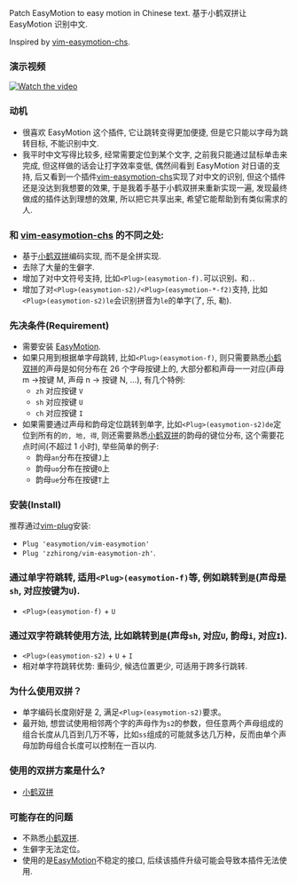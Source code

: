 Patch EasyMotion to easy motion in Chinese text. 基于小鹤双拼让 EasyMotion 识别中文.

Inspired by [vim-easymotion-chs](https://github.com/ZSaberLv0/vim-easymotion-chs).

### 演示视频
[![Watch the video](https://img.youtube.com/vi/ZMWkTkWC1EI/0.jpg)](https://youtu.be/ZMWkTkWC1EI)

### 动机
- 很喜欢 EasyMotion 这个插件, 它让跳转变得更加便捷, 但是它只能以字母为跳转目标, 不能识别中文.
- 我平时中文写得比较多, 经常需要定位到某个文字, 之前我只能通过鼠标单击来完成, 但这样做的话会让打字效率变低, 偶然间看到 EasyMotion 对日语的支持, 后又看到一个插件[vim-easymotion-chs](https://github.com/ZSaberLv0/vim-easymotion-chs)实现了对中文的识别, 但这个插件还是没达到我想要的效果, 于是我着手基于小鹤双拼来重新实现一遍, 发现最终做成的插件达到理想的效果, 所以把它共享出来, 希望它能帮助到有类似需求的人.

### 和 [vim-easymotion-chs](https://github.com/ZSaberLv0/vim-easymotion-chs) 的不同之处:
- 基于[小鹤双拼](https://www.flypy.com/)编码实现, 而不是全拼实现.
- 去除了大量的生僻字.
- 增加了对中文符号支持, 比如`<Plug>(easymotion-f).`可以识别`。`和`.`.
- 增加了对`<Plug>(easymotion-s2)/<Plug>(easymotion-*-f2)`支持, 比如`<Plug>(easymotion-s2)le`会识别拼音为`le`的单字(了, 乐, 勒).

### 先决条件(Requirement)
- 需要安装 [EasyMotion](https://github.com/easymotion/vim-easymotion).
- 如果只用到根据单字母跳转, 比如`<Plug>(easymotion-f)`, 则只需要熟悉[小鹤双拼](https://www.flypy.com/)的声母是如何分布在 26 个字母按键上的, 大部分都和声母一一对应(声母 m ->按键 M, 声母 n -> 按键 N, ...), 有几个特例:
    - `zh` 对应按键 `V`
    - `sh` 对应按键 `U`
    - `ch` 对应按键 `I`
- 如果需要通过声母和韵母定位跳转到单字, 比如`<Plug>(easymotion-s2)de`定位到所有的`的, 地, 得`, 则还需要熟悉[小鹤双拼](https://www.flypy.com/)的韵母的键位分布, 这个需要花点时间(不超过 1 小时), 举些简单的例子:
    - 韵母`an`分布在按键`J`上 
    - 韵母`uo`分布在按键`O`上
    - 韵母`ue`分布在按键`T`上

### 安装(Install)
推荐通过[vim-plug](https://github.com/junegunn/vim-plug)安装:
- `Plug 'easymotion/vim-easymotion'`
- `Plug 'zzhirong/vim-easymotion-zh'`.

### 通过单字符跳转, 适用`<Plug>(easymotion-f)`等, 例如跳转到`是`(声母是`sh`, 对应按键为`U`).
- `<Plug>(easymotion-f)` + `U`

### 通过双字符跳转使用方法, 比如跳转到`是`(声母`sh`, 对应`U`, 韵母`i`, 对应`I`).
- `<Plug>(easymotion-s2)` + `U` + `I`
- 相对单字符跳转优势: 重码少, 候选位置更少, 可适用于跨多行跳转.

### 为什么使用双拼？
- 单字编码长度刚好是 2, 满足`<Plug>(easymotion-s2)`要求。
- 最开始, 想尝试使用相邻两个字的声母作为`s2`的参数，但任意两个声母组成的组合长度从几百到几万不等，比如`ss`组成的可能就多达几万种，反而由单个声母加韵母组合长度可以控制在一百以内.

### 使用的双拼方案是什么?
- [小鹤双拼](https://www.flypy.com/)

### 可能存在的问题
- 不熟悉[小鹤双拼](https://www.flypy.com/).
- 生僻字无法定位。
- 使用的是[EasyMotion](https://github.com/easymotion/vim-easymotion)不稳定的接口, 后续该插件升级可能会导致本插件无法使用.

